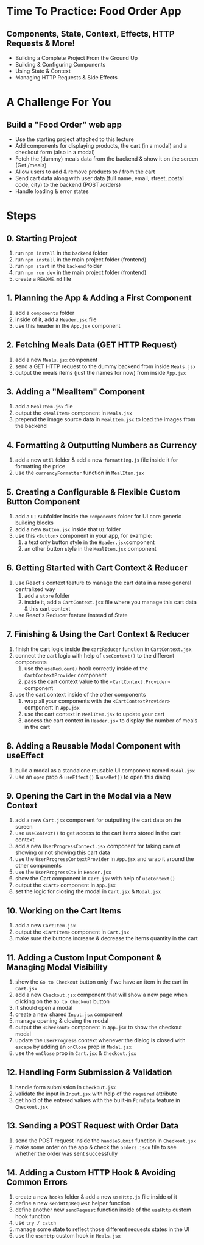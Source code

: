 # Time To Practice: Food Order App

## Components, State, Context, Effects, HTTP Requests & More!

- Building a Complete Project From the Ground Up
- Building & Configuring Components
- Using State & Context
- Managing HTTP Requests & Side Effects

# A Challenge For You

## Build a "Food Order" web app

- Use the starting project attached to this lecture
- Add components for displaying products, the cart (in a modal) and a checkout form (also in a modal)
- Fetch the (dummy) meals data from the backend & show it on the screen (Get /meals)
- Allow users to add & remove products to / from the cart
- Send cart data along with user data (full name, email, street, postal code, city) to the backend (POST /orders)
- Handle loading & error states

# Steps

## 0. Starting Project

1. run `npm install` in the `backend` folder
2. run `npm install` in the main project folder (frontend)
3. run `npm start` in the `backend` folder
4. run `npm run dev` in the main project folder (frontend)
5. create a `README.md` file

## 1. Planning the App & Adding a First Component

1. add a `components` folder
2. inside of it, add a `Header.jsx` file
3. use this header in the `App.jsx` component

## 2. Fetching Meals Data (GET HTTP Request)

1. add a new `Meals.jsx` component
2. send a GET HTTP request to the dummy backend from inside `Meals.jsx`
3. output the meals items (just the names for now) from inside `App.jsx`

## 3. Adding a "MealItem" Component

1. add a `MealItem.jsx` file
2. output the `<MealItem>` component in `Meals.jsx`
3. prepend the image source data in `MealItem.jsx` to load the images from the backend

## 4. Formatting & Outputting Numbers as Currency

1. add a new `util` folder & add a new `formatting.js` file inside it for formatting the price
2. use the `currencyFormatter` function in `MealItem.jsx`

## 5. Creating a Configurable & Flexible Custom Button Component

1. add a `UI` subfolder inside the `components` folder for UI core generic building blocks
2. add a new `Button.jsx` inside that `UI` folder
3. use this `<Button>` component in your app, for example:
   1. a text only button style in the `Header.jsx`component
   2. an other button style in the `MealItem.jsx` component

## 6. Getting Started with Cart Context & Reducer

1. use React's context feature to manage the cart data in a more general centralized way
   1. add a `store` folder
   2. inside it, add a `CartContext.jsx` file where you manage this cart data & this cart context
2. use React's Reducer feature instead of State

## 7. Finishing & Using the Cart Context & Reducer

1. finish the cart logic inside the `cartReducer` function in `CartContext.jsx`
2. connect the cart logic with help of `useContext()` to the different components
   1. use the `useReducer()` hook correctly inside of the `CartContextProvider` component
   2. pass the cart context value to the `<CartContext.Provider>` component
3. use the cart context inside of the other components
   1. wrap all your components with the `<CartContextProvider>` component in `App.jsx`
   2. use the cart context in `MealItem.jsx` to update your cart
   3. access the cart context in `Header.jsx` to display the number of meals in the cart

## 8. Adding a Reusable Modal Component with useEffect

1. build a modal as a standalone reusable UI component named `Modal.jsx`
2. use an `open` prop & `useEffect()` & `useRef()` to open this dialog

## 9. Opening the Cart in the Modal via a New Context

1. add a new `Cart.jsx` component for outputting the cart data on the screen
2. use `useContext()` to get access to the cart items stored in the cart context
3. add a new `UserProgressContext.jsx` component for taking care of showing or not showing this cart data
4. use the `UserProgressContextProvider` in `App.jsx` and wrap it around the other components
5. use the `UserProgressCtx` in `Header.jsx`
6. show the Cart component in `Cart.jsx` with help of `useContext()`
7. output the `<Cart>` component in `App.jsx`
8. set the logic for closing the modal in `Cart.jsx` & `Modal.jsx`

## 10. Working on the Cart Items

1. add a new `CartItem.jsx`
2. output the `<CartItem>` component in `Cart.jsx`
3. make sure the buttons increase & decrease the items quantity in the cart

## 11. Adding a Custom Input Component & Managing Modal Visibility

1. show the `Go to Checkout` button only if we have an item in the cart in `Cart.jsx`
2. add a new `Checkout.jsx` component that will show a new page when clicking on the `Go to Checkout` button
3. it should open a modal
4. create a new shared `Input.jsx` component
5. manage opening & closing the modal
6. output the `<Checkout>` component in `App.jsx` to show the checkout modal
7. update the `UserProgress` context whenever the dialog is closed with `escape` by adding an `onClose` prop in `Modal.jsx`
8. use the `onClose` prop in `Cart.jsx` & `Checkout.jsx`

## 12. Handling Form Submission & Validation

1. handle form submission in `Checkout.jsx`
2. validate the input in `Input.jsx` with help of the `required` attribute
3. get hold of the entered values with the built-in `FormData` feature in `Checkout.jsx`

## 13. Sending a POST Request with Order Data

1. send the POST request inside the `handleSubmit` function in `Checkout.jsx`
2. make some order on the app & check the `orders.json` file to see whether the order was sent successfully

## 14. Adding a Custom HTTP Hook & Avoiding Common Errors

1. create a new `hooks` folder & add a new `useHttp.js` file inside of it
2. define a new `sendHttpRequest` helper function
3. define another new `sendRequest` function inside of the `useHttp` custom hook function
4. use `try / catch`
5. manage some state to reflect those different requests states in the UI
6. use the `useHttp` custom hook in `Meals.jsx`
